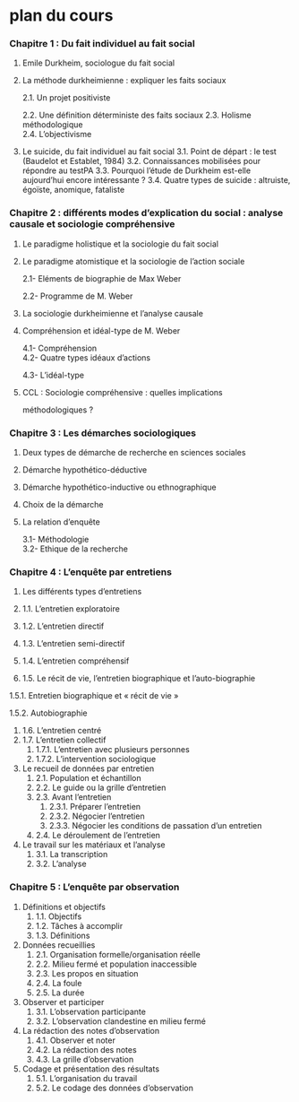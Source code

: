 # plan du cours

### Chapitre 1 : Du fait individuel au fait social

1. Emile Durkheim, sociologue du fait social
2. La méthode durkheimienne : expliquer les faits sociaux

   2.1. Un projet positiviste

   2.2. Une définition déterministe des faits sociaux 2.3. Holisme méthodologique  
    2.4. L’objectivisme

3. Le suicide, du fait individuel au fait social  3.1. Point de départ : le test \(Baudelot et Establet, 1984\)  3.2. Connaissances mobilisées pour répondre au testPA  3.3. Pourquoi l’étude de Durkheim est-elle aujourd’hui encore intéressante ? 3.4. Quatre types de suicide : altruiste, égoïste, anomique, fataliste

### Chapitre 2 : différents modes d’explication du social : analyse causale et sociologie compréhensive

1. Le paradigme holistique et la sociologie du fait social
2. Le paradigme atomistique et la sociologie de l’action sociale

   2.1- Eléments de biographie de Max Weber

   2.2- Programme de M. Weber

3. La sociologie durkheimienne et l’analyse causale
4. Compréhension et idéal-type de M. Weber

   4.1- Compréhension  
    4.2- Quatre types idéaux d’actions

   4.3- L’idéal-type

5. CCL : Sociologie compréhensive : quelles implications

   méthodologiques ?

### Chapitre 3 : Les démarches sociologiques

1. Deux types de démarche de recherche en sciences sociales

1. Démarche hypothético-déductive
2. Démarche hypothético-inductive ou ethnographique
3. Choix de la démarche
4. La relation d’enquête

   3.1- Méthodologie  
    3.2- Ethique de la recherche

### Chapitre 4 : L’enquête par entretiens

1. Les différents types d’entretiens

1. 1.1.  L’entretien exploratoire
2. 1.2.  L’entretien directif
3. 1.3.  L’entretien semi-directif
4. 1.4.  L’entretien compréhensif
5. 1.5.  Le récit de vie, l’entretien biographique et l’auto-biographie

1.5.1. Entretien biographique et « récit de vie »

1.5.2. Autobiographie

1. 1.6.  L’entretien centré
2. 1.7.  L’entretien collectif
   1. 1.7.1.  L’entretien avec plusieurs personnes
   2. 1.7.2.  L’intervention sociologique
3. Le recueil de données par entretien
   1. 2.1.  Population et échantillon
   2. 2.2.  Le guide ou la grille d’entretien
   3. 2.3.  Avant l’entretien
      1. 2.3.1.  Préparer l’entretien
      2. 2.3.2.  Négocier l’entretien
      3. 2.3.3.  Négocier les conditions de passation d’un entretien
   4. 2.4.  Le déroulement de l’entretien
4. Le travail sur les matériaux et l’analyse
   1. 3.1.  La transcription
   2. 3.2.  L’analyse

### Chapitre 5 : L’enquête par observation

1. Définitions et objectifs
   1. 1.1.  Objectifs
   2. 1.2.  Tâches à accomplir
   3. 1.3.  Définitions
2. Données recueillies
   1. 2.1.  Organisation formelle/organisation réelle
   2. 2.2.  Milieu fermé et population inaccessible
   3. 2.3.  Les propos en situation
   4. 2.4.  La foule
   5. 2.5.  La durée
3. Observer et participer
   1. 3.1.  L’observation participante
   2. 3.2.  L’observation clandestine en milieu fermé
4. La rédaction des notes d’observation
   1. 4.1.  Observer et noter
   2. 4.2.  La rédaction des notes
   3. 4.3.  La grille d’observation
5. Codage et présentation des résultats
   1. 5.1.  L’organisation du travail
   2. 5.2.  Le codage des données d’observation

